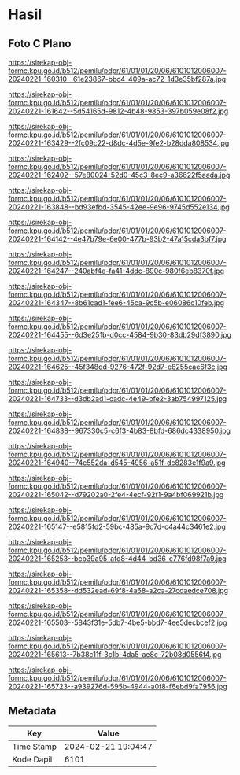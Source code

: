 # Hasil

## Foto C Plano

https://sirekap-obj-formc.kpu.go.id/b512/pemilu/pdpr/61/01/01/20/06/6101012006007-20240221-160310--61e23867-bbc4-409a-ac72-1d3e35bf287a.jpg

https://sirekap-obj-formc.kpu.go.id/b512/pemilu/pdpr/61/01/01/20/06/6101012006007-20240221-161642--5d54165d-9812-4b48-9853-397b059e08f2.jpg

https://sirekap-obj-formc.kpu.go.id/b512/pemilu/pdpr/61/01/01/20/06/6101012006007-20240221-163429--2fc09c22-d8dc-4d5e-9fe2-b28dda808534.jpg

https://sirekap-obj-formc.kpu.go.id/b512/pemilu/pdpr/61/01/01/20/06/6101012006007-20240221-162402--57e80024-52d0-45c3-8ec9-a36622f5aada.jpg

https://sirekap-obj-formc.kpu.go.id/b512/pemilu/pdpr/61/01/01/20/06/6101012006007-20240221-163848--bd93efbd-3545-42ee-9e96-9745d552e134.jpg

https://sirekap-obj-formc.kpu.go.id/b512/pemilu/pdpr/61/01/01/20/06/6101012006007-20240221-164142--4e47b79e-6e00-477b-93b2-47a15cda3bf7.jpg

https://sirekap-obj-formc.kpu.go.id/b512/pemilu/pdpr/61/01/01/20/06/6101012006007-20240221-164247--240abf4e-fa41-4ddc-890c-980f6eb8370f.jpg

https://sirekap-obj-formc.kpu.go.id/b512/pemilu/pdpr/61/01/01/20/06/6101012006007-20240221-164347--8b61cad1-fee6-45ca-9c5b-e06086c10feb.jpg

https://sirekap-obj-formc.kpu.go.id/b512/pemilu/pdpr/61/01/01/20/06/6101012006007-20240221-164455--6d3e251b-d0cc-4584-9b30-83db29df3890.jpg

https://sirekap-obj-formc.kpu.go.id/b512/pemilu/pdpr/61/01/01/20/06/6101012006007-20240221-164625--45f348dd-9276-472f-92d7-e8255cae6f3c.jpg

https://sirekap-obj-formc.kpu.go.id/b512/pemilu/pdpr/61/01/01/20/06/6101012006007-20240221-164733--d3db2ad1-cadc-4e49-bfe2-3ab754997125.jpg

https://sirekap-obj-formc.kpu.go.id/b512/pemilu/pdpr/61/01/01/20/06/6101012006007-20240221-164838--967330c5-c6f3-4b83-8bfd-686dc4338950.jpg

https://sirekap-obj-formc.kpu.go.id/b512/pemilu/pdpr/61/01/01/20/06/6101012006007-20240221-164940--74e552da-d545-4956-a51f-dc8283e1f9a9.jpg

https://sirekap-obj-formc.kpu.go.id/b512/pemilu/pdpr/61/01/01/20/06/6101012006007-20240221-165042--d79202a0-2fe4-4ecf-92f1-9a4bf069921b.jpg

https://sirekap-obj-formc.kpu.go.id/b512/pemilu/pdpr/61/01/01/20/06/6101012006007-20240221-165147--e5815fd2-59bc-485a-9c7d-c4a44c3461e2.jpg

https://sirekap-obj-formc.kpu.go.id/b512/pemilu/pdpr/61/01/01/20/06/6101012006007-20240221-165253--bcb39a95-afd8-4d44-bd36-c776fd98f7a9.jpg

https://sirekap-obj-formc.kpu.go.id/b512/pemilu/pdpr/61/01/01/20/06/6101012006007-20240221-165358--dd532ead-69f8-4a68-a2ca-27cdaedce708.jpg

https://sirekap-obj-formc.kpu.go.id/b512/pemilu/pdpr/61/01/01/20/06/6101012006007-20240221-165503--5843f31e-5db7-4be5-bbd7-4ee5decbcef2.jpg

https://sirekap-obj-formc.kpu.go.id/b512/pemilu/pdpr/61/01/01/20/06/6101012006007-20240221-165613--7b38c11f-3c1b-4da5-ae8c-72b08d0556f4.jpg

https://sirekap-obj-formc.kpu.go.id/b512/pemilu/pdpr/61/01/01/20/06/6101012006007-20240221-165723--a939276d-595b-4944-a0f8-f6ebd9fa7956.jpg


## Metadata

| Key        | Value               |
| ---------- | ------------------- |
| Time Stamp | 2024-02-21 19:04:47 |
| Kode Dapil | 6101                |



